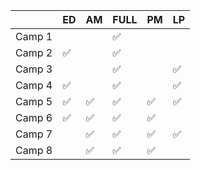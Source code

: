 |        | ED | AM | FULL | PM | LP |
|--------|----|----|------|----|----|
| Camp 1 |    |    | ✅    |    |    |
| Camp 2 | ✅  |    | ✅    |    |    |
| Camp 3 |    |    | ✅    |    | ✅  |
| Camp 4 | ✅  |    | ✅    |    | ✅  |
| Camp 5 | ✅  | ✅  | ✅    | ✅  | ✅  |
| Camp 6 | ✅  | ✅  | ✅    | ✅  |    |
| Camp 7 |    | ✅  | ✅    | ✅  | ✅  |
| Camp 8 |    | ✅  | ✅    | ✅  |   |
